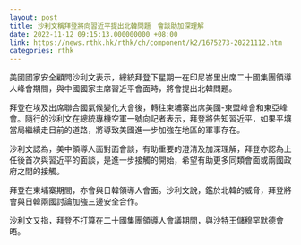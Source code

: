 ```yaml
---
layout: post
title: 沙利文稱拜登將向習近平提出北韓問題　會談助加深理解
date: 2022-11-12 09:15:13.000000000 +08:00
link: https://news.rthk.hk/rthk/ch/component/k2/1675273-20221112.htm
categories: rthk
---
```


美國國家安全顧問沙利文表示，總統拜登下星期一在印尼峇里出席二十國集團領導人峰會期間，與中國國家主席習近平會面時，將會提出北韓問題。

拜登在埃及出席聯合國氣候變化大會後，轉往柬埔寨出席美國-東盟峰會和東亞峰會。隨行的沙利文在總統專機空軍一號向記者表示，拜登將告知習近平，如果平壤當局繼續走目前的道路，將導致美國進一步加強在地區的軍事存在。

沙利文認為，美中領導人面對面會談，有助重要的澄清及加深理解，拜登亦認為上任後首次與習近平的面談，是進一步接觸的開始，希望有助更多同類會面或兩國政府之間的接觸。

拜登在柬埔寨期間，亦會與日韓領導人會面。沙利文說，鑑於北韓的威脅，拜登將會與日韓兩國討論加強三邊安全合作。

沙利文又指，拜登不打算在二十國集團領導人會議期間，與沙特王儲穆罕默德會晤。

